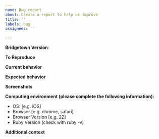 ```yaml
---
name: Bug report
about: Create a report to help us improve
title: ''
labels: bug
assignees: ''

---
```


<!-- Describe your issue here: please provide a clear and concise description of what the bug is. -->

**Bridgetown Version**:
<!-- Unsure? Check with `bundle exec bridgetown -v` -->

**To Reproduce**
<!--
Steps to reproduce the behavior. If at all possible, please provide access to a site repository we can use to generate with Bridgetown and verify your issue.
-->

**Current behavior**
<!-- A clear and concise description of what happens instead of the expected behavior. -->

**Expected behavior**
<!-- A clear and concise description of what you expected to happen. -->

**Screenshots**
<!-- If applicable, add screenshots to help explain your problem. -->

**Computing environment (please complete the following information):**
 - OS: [e.g. iOS]
 - Browser [e.g. chrome, safari]
 - Browser Version [e.g. 22]
 - Ruby Version (check with ruby -v)

**Additional context**
<!-- Add any other context about the problem here. -->
